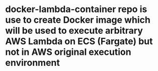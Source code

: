 # docker-lambda-container repo is use to create Docker image which will be used to execute arbitrary AWS Lambda on ECS (Fargate) but not in AWS original execution environment 